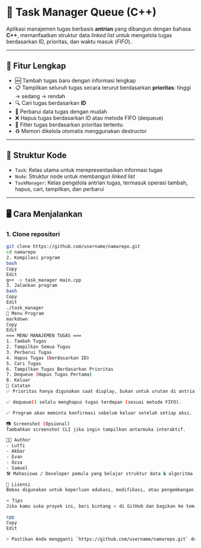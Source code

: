 # 🚀 Task Manager Queue (C++)

Aplikasi manajemen tugas berbasis **antrian** yang dibangun dengan bahasa **C++**, memanfaatkan struktur data _linked list_ untuk mengelola tugas berdasarkan ID, prioritas, dan waktu masuk (_FIFO_).

---

## 🔧 Fitur Lengkap

- 🆕 Tambah tugas baru dengan informasi lengkap
- 📋 Tampilkan seluruh tugas secara terurut berdasarkan **prioritas**: tinggi → sedang → rendah
- 🔍 Cari tugas berdasarkan **ID**
- 📝 Perbarui data tugas dengan mudah
- ❌ Hapus tugas berdasarkan ID atau metode FIFO (dequeue)
- 🎯 Filter tugas berdasarkan prioritas tertentu
- ♻️ Memori dikelola otomatis menggunakan destructor

---

## 🧠 Struktur Kode

- `Task`: Kelas utama untuk merepresentasikan informasi tugas
- `Node`: Struktur node untuk membangun _linked list_
- `TaskManager`: Kelas pengelola antrian tugas, termasuk operasi tambah, hapus, cari, tampilkan, dan perbarui

---

## 🖥️ Cara Menjalankan

### 1. Clone repositori
```bash
git clone https://github.com/username/namarepo.git
cd namarepo
2. Kompilasi program
bash
Copy
Edit
g++ -o task_manager main.cpp
3. Jalankan program
bash
Copy
Edit
./task_manager
📌 Menu Program
markdown
Copy
Edit
=== MENU MANAJEMEN TUGAS ===
1. Tambah Tugas
2. Tampilkan Semua Tugas
3. Perbarui Tugas
4. Hapus Tugas (berdasarkan ID)
5. Cari Tugas
6. Tampilkan Tugas Berdasarkan Prioritas
7. Dequeue (Hapus Tugas Pertama)
8. Keluar
📝 Catatan
✅ Prioritas hanya digunakan saat display, bukan untuk urutan di antrian.

✅ dequeue() selalu menghapus tugas terdepan (sesuai metode FIFO).

✅ Program akan meminta konfirmasi sebelum keluar setelah setiap aksi.

📷 Screenshot (Opsional)
Tambahkan screenshot CLI jika ingin tampilkan antarmuka interaktif.

👨‍💻 Author
- Lutfi
- Akbar
- Evan
- Ozza
- Samuel
🛠 Mahasiswa / Developer pemula yang belajar struktur data & algoritma

📄 Lisensi
Bebas digunakan untuk keperluan edukasi, modifikasi, atau pengembangan lanjutan. Tidak diperkenankan untuk dijual tanpa izin.

⭐ Tips
Jika kamu suka proyek ini, beri bintang ⭐ di GitHub dan bagikan ke temanmu yang sedang belajar C++!

cpp
Copy
Edit

> Pastikan Anda mengganti `https://github.com/username/namarepo.git` dengan URL repo Anda sendiri.
